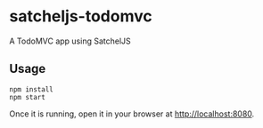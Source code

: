 # satcheljs-todomvc

A TodoMVC app using SatchelJS

## Usage

```
npm install
npm start
```

Once it is running, open it in your browser at [http://localhost:8080](http://localhost:8080).
